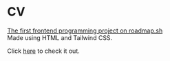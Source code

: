 # CV
[The first frontend programming project on roadmap.sh](https://roadmap.sh/projects/single-page-cv)  
Made using HTML and Tailwind CSS.  

Click [here](https://randorin.github.io/cv/) to check it out.
